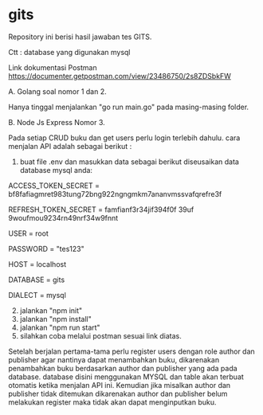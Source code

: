 # gits
Repository ini berisi hasil jawaban tes GITS.

Ctt : database yang digunakan mysql



Link dokumentasi Postman
https://documenter.getpostman.com/view/23486750/2s8ZDSbkFW




A. Golang soal nomor 1 dan 2.

Hanya tinggal menjalankan "go run main.go" pada masing-masing folder.



B. Node Js Express Nomor 3.

Pada setiap CRUD buku dan get users perlu login terlebih dahulu. cara menjalan API adalah sebagai berikut :

  1. buat file .env dan masukkan data sebagai berikut diseusaikan data database mysql anda:

  ACCESS_TOKEN_SECRET = bf8fafiagmret983tung72bng922ngngmkm7ananvmssvafqrefre3f

  REFRESH_TOKEN_SECRET = famfianf3r34jif394f0f 39uf 9woufmou9234rn49nrf34w9fnnt

  USER = root

  PASSWORD = "tes123"

  HOST = localhost

  DATABASE = gits

  DIALECT = mysql
  
  2. jalankan "npm init"
  3. jalankan "npm install"
  4. jalankan "npm run start"
  5. silahkan coba melalui postman sesuai link diatas.



Setelah berjalan pertama-tama perlu register users dengan role author dan publisher agar nantinya dapat menambahkan buku, dikarenakan penambahkan buku berdasarkan author dan publisher yang ada pada database. database disini menggunakan MYSQL dan table akan terbuat otomatis ketika menjalan API ini. Kemudian jika misalkan author dan publisher tidak ditemukan dikarenakan author dan publisher belum melakukan register maka tidak akan dapat menginputkan buku.

